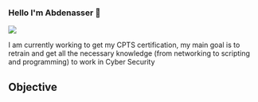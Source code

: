### Hello I'm Abdenasser 👋
<a href="https://www.linkedin.com/in/abdenasser-samdi-b55447122/"><img src="https://img.shields.io/badge/-LinkedIn-0072b1?&style=for-the-badge&logo=linkedin&logoColor=white" /></a>

I am currently working to get my CPTS certification, my main goal is to retrain and get all the necessary knowledge (from networking to scripting and programming) to work in Cyber Security

## Objective


<!--
**IcabodeCrane/IcabodeCrane** is a ✨ _special_ ✨ repository because its `README.md` (this file) appears on your GitHub profile.

Here are some ideas to get you started:

- 🔭 I’m currently working on ...
- 🌱 I’m currently learning ...
- 👯 I’m looking to collaborate on ...
- 🤔 I’m looking for help with ...
- 💬 Ask me about ...
- 📫 How to reach me: ...
- 😄 Pronouns: ...
- ⚡ Fun fact: ...
-->
